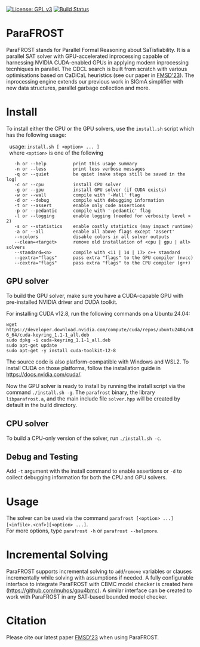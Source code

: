 [![License: GPL v3](https://img.shields.io/badge/License-GPLv3-blue.svg)](https://www.gnu.org/licenses/gpl-3.0)
[![Build Status](https://github.com/muhos/ParaFROST/actions/workflows/test-build.yml/badge.svg)](https://github.com/muhos/ParaFROST/actions/workflows/test-build.yml)
# ParaFROST
ParaFROST stands for Parallel Formal Reasoning about SaTisfiability. 
It is a parallel SAT solver with GPU-accelerated inprocessing capable of harnessing NVIDIA CUDA-enabled GPUs in applying modern inprocessing tecnhiques in parallel. 
The CDCL search is built from scratch with various optimisations based on CaDiCaL heuristics (see our paper in [FMSD'23](https://link.springer.com/article/10.1007/s10703-023-00432-z)).
The inprocessing engine extends our previous work in SIGmA simplifier with new data structures, parallel garbage collection and more.

# Install

To install either the CPU or the GPU solvers, use the `install.sh` script which has the following usage:


&nbsp; usage: `install.sh [ <option> ... ]`<br>
&nbsp; where `<option>` is one of the following

       -h or --help          print this usage summary
       -n or --less          print less verbose messages
       -q or --quiet         be quiet (make steps still be saved in the log)
       -c or --cpu           install CPU solver
       -g or --gpu           install GPU solver (if CUDA exists)
       -w or --wall          compile with '-Wall' flag
       -d or --debug         compile with debugging information
       -t or --assert        enable only code assertions
       -p or --pedantic      compile with '-pedantic' flag
       -l or --logging       enable logging (needed for verbosity level > 2)
       -s or --statistics    enable costly statistics (may impact runtime)
       -a or --all           enable all above flags except 'assert'
       --ncolors             disable colors in all solver outputs
       --clean=<target>      remove old installation of <cpu | gpu | all> solvers
       --standard=<n>        compile with <11 | 14 | 17> c++ standard
       --gextra="flags"      pass extra "flags" to the GPU compiler (nvcc)
       --cextra="flags"      pass extra "flags" to the CPU compiler (g++)


## GPU solver
To build the GPU solver, make sure you have a CUDA-capable GPU with pre-installed NVIDIA driver and CUDA toolkit.

For installing CUDA v12.8, run the following commands on a Ubuntu 24.04:<br>

`wget https://developer.download.nvidia.com/compute/cuda/repos/ubuntu2404/x86_64/cuda-keyring_1.1-1_all.deb`<br>
`sudo dpkg -i cuda-keyring_1.1-1_all.deb`<br>
`sudo apt-get update`<br>
`sudo apt-get -y install cuda-toolkit-12-8`<br>

The source code is also platform-compatible with Windows and WSL2. To install CUDA on those platforms, follow the
installation guide in https://docs.nvidia.com/cuda/.

Now the GPU solver is ready to install by running the install script via the command `./install.sh -g`. 
The `parafrost` binary, the library `libparafrost.a`, and the main include file `solver.hpp` will be created by default in the build directory.<br>

## CPU solver
To build a CPU-only version of the solver, run `./install.sh -c`.<br>

## Debug and Testing
Add `-t` argument with the install command to enable assertions or `-d` to collect debugging information for both the CPU and GPU solvers.<br>

# Usage
The solver can be used via the command `parafrost [<option> ...][<infile>.<cnf>][<option> ...]`.<br>
For more options, type `parafrost -h` or `parafrost --helpmore`.

# Incremental Solving
ParaFROST supports incremental solving to `add`/`remove` variables or clauses incrementally while solving with assumptions if needed. A fully configurable interface to integrate ParaFROST with CBMC model checker is created here (https://github.com/muhos/gpu4bmc). A similar interface can be created to work with ParaFROST in any SAT-based bounded model checker.

# Citation
Please cite our latest paper [FMSD'23](https://link.springer.com/article/10.1007/s10703-023-00432-z) when using ParaFROST.
